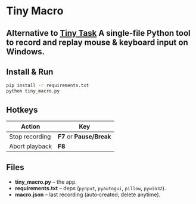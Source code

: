 # Tiny Macro

Alternative to [Tiny Task](https://tinytask.net/)
A single‑file Python tool to **record and replay mouse & keyboard input** on Windows. 
---

## Install & Run

```bash
pip install -r requirements.txt
python tiny_macro.py
```

## Hotkeys

| Action         | Key                       |
| -------------- | ------------------------- |
| Stop recording | **F7** or **Pause/Break** |
| Abort playback | **F8**                    |

## Files

* **tiny\_macro.py** – the app.
* **requirements.txt** – deps (`pynput`, `pyautogui`, `pillow`, `pywin32`).
* **macro.json** – last recording (auto‑created; delete anytime).